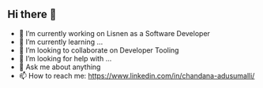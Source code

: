 ## Hi there 👋


- 🔭 I’m currently working on Lisnen as a Software Developer
- 🌱 I’m currently learning ...
- 👯 I’m looking to collaborate on Developer Tooling
- 🤔 I’m looking for help with ...
- 💬 Ask me about anything
- 📫 How to reach me: https://www.linkedin.com/in/chandana-adusumalli/
